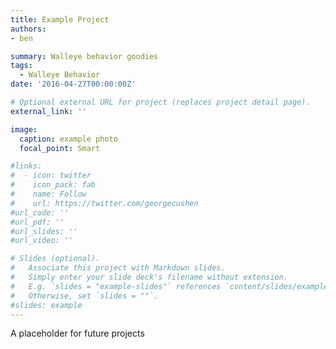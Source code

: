 ```yaml
---
title: Example Project
authors:
- ben

summary: Walleye behavior goodies 
tags:
  - Walleye Behavior
date: '2016-04-27T00:00:00Z'

# Optional external URL for project (replaces project detail page).
external_link: ''

image:
  caption: example photo
  focal_point: Smart

#links:
#  - icon: twitter
#    icon_pack: fab
#    name: Follow
#    url: https://twitter.com/georgecushen
#url_code: ''
#url_pdf: ''
#url_slides: ''
#url_video: ''

# Slides (optional).
#   Associate this project with Markdown slides.
#   Simply enter your slide deck's filename without extension.
#   E.g. `slides = "example-slides"` references `content/slides/example-slides.md`.
#   Otherwise, set `slides = ""`.
#slides: example
---
```


A placeholder for future projects 
